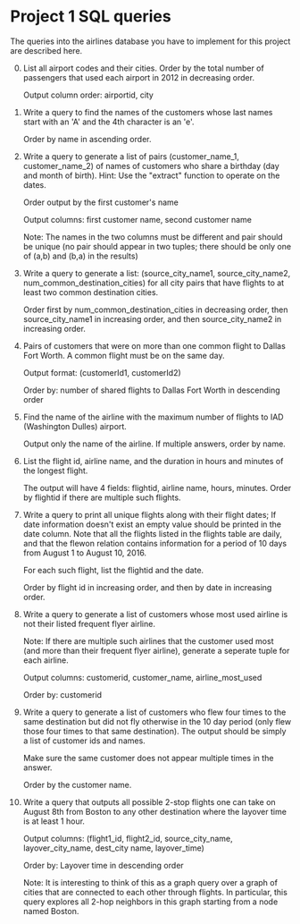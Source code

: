# Project 1 SQL queries

The queries into the airlines database you have to implement for this project are described here.

0. List all airport codes and their cities. Order by the total number of passengers that used each airport in 2012 in decreasing order.

    Output column order: airportid, city


1. Write a query to find the names of the customers whose last names start with an \'A\' and the 4th character is an \'e\'.

    Order by name in ascending order.


2. Write a query to generate a list of pairs (customer_name_1, customer_name_2) of names of customers who share a birthday (day and month of birth).  Hint: Use the "extract" function to operate on the dates.

    Order output by the first customer\'s name

    Output columns: first customer name, second customer name

    Note: The names in the two columns must be different and pair should be unique (no pair should appear in two tuples; there should be only one of (a,b) and (b,a) in the results)


3. Write a query to generate a list: (source_city_name1, source_city_name2, num_common_destination_cities) for all city pairs that have flights to at least two common destination cities. 

    Order first by num_common_destination_cities in decreasing order, then source_city_name1 in increasing order, and then source_city_name2 in increasing order.


4. Pairs of customers that were on more than one common flight to Dallas Fort Worth.  A common flight must be on the same day.

    Output format: (customerId1, customerId2)

    Order by: number of shared flights to Dallas Fort Worth in descending order


5. Find the name of the airline with the maximum number of flights to IAD (Washington Dulles) airport.

    Output only the name of the airline. If multiple answers, order by name.


6. List the flight id, airline name, and the duration in hours and minutes of the longest flight.

    The output will have 4 fields: flightid, airline name,
    hours, minutes. Order by flightid if there are multiple such flights.


7. Write a query to print all unique flights along with their flight dates; If date information doesn\'t exist an empty value should be printed in the date column.  Note that all the flights listed
    in the flights table are daily, and that the flewon relation contains information for a period of 10 days from August 1 to August 10, 2016.

    For each such flight, list the flightid and the date.

    Order by flight id in increasing order, and then by date in increasing order.


8. Write a query to generate a list of customers whose most used airline is not their listed frequent flyer airline.

    Note: If there are multiple such airlines that the customer used most (and more than their frequent flyer airline), generate a seperate tuple for each airline.

    Output columns: customerid, customer_name, airline_most_used

    Order by: customerid



9. Write a query to generate a list of customers who flew four times to the same destination but did
    not fly otherwise in the 10 day period (only flew those four times to that same destination). The output should be simply a list of customer ids and names.

    Make sure the same customer does not appear multiple times in the answer.

    Order by the customer name.


10. Write a query that outputs all possible 2-stop flights one can take on August 8th from Boston to any other destination where the layover time is at least 1 hour.

    Output columns: (flight1_id, flight2_id, source_city_name, layover_city_name, dest_city name, layover_time)

    Order by: Layover time in descending order

    Note: It is interesting to think of this as a graph query over a graph of cities that are connected to each other through flights. In particular, this query explores all 2-hop neighbors in this graph starting from a node named Boston.

